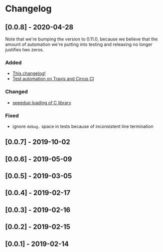 # Changelog

## [0.0.8] - 2020-04-28

Note that we're bumping the version to 0.11.0, because we believe that the amount of automation we're putting into testing and releasing no longer justifies two zeros.

### Added
- [This changelog!](https://github.com/gronke/py-freebsd_sysctl/pull/6)
- [Test automation on Travis and Cirrus CI](https://github.com/gronke/py-freebsd_sysctl/pull/5)

### Changed
- [speedup loading of C library](https://github.com/gronke/py-freebsd_sysctl/pull/4)

### Fixed
- ignore `debug.` space in tests because of inconsistent line termination


## [0.0.7] - 2019-10-02


## [0.0.6] - 2019-05-09


## [0.0.5] - 2019-03-05


## [0.0.4] - 2019-02-17


## [0.0.3] - 2019-02-16


## [0.0.2] - 2019-02-15


## [0.0.1] - 2019-02-14
